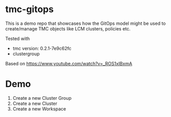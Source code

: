 # tmc-gitops

This is a demo repo that showcases how the GitOps model might be used to create/manage TMC objects like LCM clusters, policies etc.

Tested with 
* tmc version: 0.2.1-7e9c62fc
* clustergroup

Based on https://www.youtube.com/watch?v=_ROS1xIBxmA

# Demo

1. Create a new Cluster Group
2. Create a new Cluster
3. Create a new Workspace
